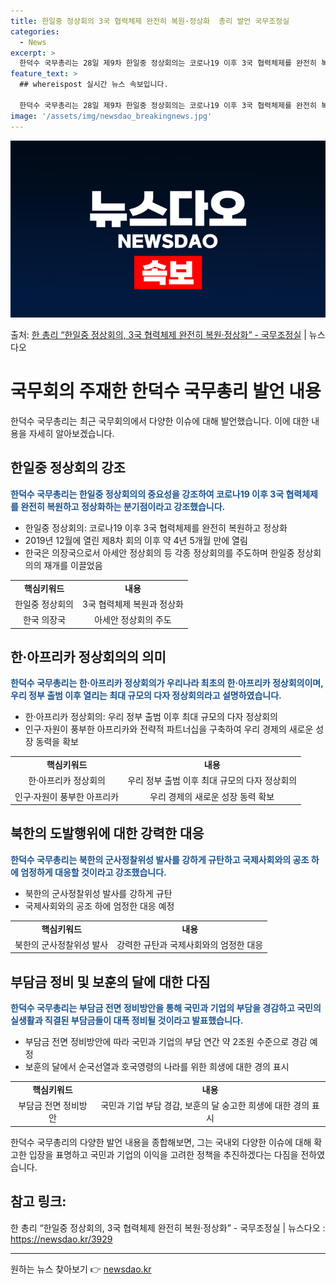 ```yaml
---
title: 한일중 정상회의 3국 협력체제 완전히 복원·정상화  총리 발언 국무조정실
categories:
  - News
excerpt: >
  한덕수 국무총리는 28일 제9차 한일중 정상회의는 코로나19 이후 3국 협력체제를 완전히 복원하고 정상화하는…
feature_text: >
  ## whereispost 실시간 뉴스 속보입니다.

  한덕수 국무총리는 28일 제9차 한일중 정상회의는 코로나19 이후 3국 협력체제를 완전히 복원하고 정상화하는…
image: '/assets/img/newsdao_breakingnews.jpg'
---
```


![뉴스다오 속보](/assets/img/newsdao_breakingnews.jpg)

<p>출처: <a href="https://newsdao.kr/3929" rel="dofollow">한 총리 “한일중 정상회의, 3국 협력체제 완전히 복원·정상화” - 국무조정실</a> | 뉴스다오</p>

<h1>국무회의 주재한 한덕수 국무총리 발언 내용</h1>

<p data-ke-size="size16">한덕수 국무총리는 최근 국무회의에서 다양한 이슈에 대해 발언했습니다. 이에 대한 내용을 자세히 알아보겠습니다.</p>

<h2 data-ke-size="size26">한일중 정상회의 강조</h2>

<p data-ke-size="size16"><b><span style="color: #1a5490;">한덕수 국무총리는 한일중 정상회의의 중요성을 강조하여 코로나19 이후 3국 협력체제를 완전히 복원하고 정상화하는 분기점이라고 강조했습니다.</span></b></p>
<ul>
  <li>한일중 정상회의: 코로나19 이후 3국 협력체제를 완전히 복원하고 정상화</li>
  <li>2019년 12월에 열린 제8차 회의 이후 약 4년 5개월 만에 열림</li>
  <li>한국은 의장국으로서 아세안 정상회의 등 각종 정상회의를 주도하며 한일중 정상회의의 재개를 이끌었음</li>
</ul>
<table>
  <tr>
    <td style="text-align: center; height: 17px;"><b>핵심키워드</b></td>
    <td style="text-align: center; height: 17px;"><b>내용</b></td>
  </tr>
  <tr>
    <td style="text-align: center; height: 17px;">한일중 정상회의</td>
    <td style="text-align: center; height: 17px;">3국 협력체제 복원과 정상화</td>
  </tr>
  <tr>
    <td style="text-align: center; height: 17px;">한국 의장국</td>
    <td style="text-align: center; height: 17px;">아세안 정상회의 주도</td>
  </tr>
</table>

<h2 data-ke-size="size26">한·아프리카 정상회의의 의미</h2>

<p data-ke-size="size16"><b><span style="color: #1a5490;">한덕수 국무총리는 한·아프리카 정상회의가 우리나라 최초의 한·아프리카 정상회의이며, 우리 정부 출범 이후 열리는 최대 규모의 다자 정상회의라고 설명하였습니다.</span></b></p>
<ul>
  <li>한·아프리카 정상회의: 우리 정부 출범 이후 최대 규모의 다자 정상회의</li>
  <li>인구·자원이 풍부한 아프리카와 전략적 파트너십을 구축하여 우리 경제의 새로운 성장 동력을 확보</li>
</ul>
<table>
  <tr>
    <td style="text-align: center; height: 17px;"><b>핵심키워드</b></td>
    <td style="text-align: center; height: 17px;"><b>내용</b></td>
  </tr>
  <tr>
    <td style="text-align: center; height: 17px;">한·아프리카 정상회의</td>
    <td style="text-align: center; height: 17px;">우리 정부 출범 이후 최대 규모의 다자 정상회의</td>
  </tr>
  <tr>
    <td style="text-align: center; height: 17px;">인구·자원이 풍부한 아프리카</td>
    <td style="text-align: center; height: 17px;">우리 경제의 새로운 성장 동력 확보</td>
  </tr>
</table>

<h2 data-ke-size="size26">북한의 도발행위에 대한 강력한 대응</h2>

<p data-ke-size="size16"><b><span style="color: #1a5490;">한덕수 국무총리는 북한의 군사정찰위성 발사를 강하게 규탄하고 국제사회와의 공조 하에 엄정하게 대응할 것이라고 강조했습니다.</span></b></p>
<ul>
  <li>북한의 군사정찰위성 발사를 강하게 규탄</li>
  <li>국제사회와의 공조 하에 엄정한 대응 예정</li>
</ul>
<table>
  <tr>
    <td style="text-align: center; height: 17px;"><b>핵심키워드</b></td>
    <td style="text-align: center; height: 17px;"><b>내용</b></td>
  </tr>
  <tr>
    <td style="text-align: center; height: 17px;">북한의 군사정찰위성 발사</td>
    <td style="text-align: center; height: 17px;">강력한 규탄과 국제사회와의 엄정한 대응</td>
  </tr>
</table>

<h2 data-ke-size="size26">부담금 정비 및 보훈의 달에 대한 다짐</h2>

<p data-ke-size="size16"><b><span style="color: #1a5490;">한덕수 국무총리는 부담금 전면 정비방안을 통해 국민과 기업의 부담을 경감하고 국민의 실생활과 직결된 부담금들이 대폭 정비될 것이라고 발표했습니다.</span></b></p>
<ul>
  <li>부담금 전면 정비방안에 따라 국민과 기업의 부담 연간 약 2조원 수준으로 경감 예정</li>
  <li>보훈의 달에서 순국선열과 호국영령의 나라를 위한 희생에 대한 경의 표시</li>
</ul>
<table>
  <tr>
    <td style="text-align: center; height: 17px;"><b>핵심키워드</b></td>
    <td style="text-align: center; height: 17px;"><b>내용</b></td>
  </tr>
  <tr>
    <td style="text-align: center; height: 17px;">부담금 전면 정비방안</td>
    <td style="text-align: center; height: 17px;">국민과 기업 부담 경감, 보훈의 달 숭고한 희생에 대한 경의 표시</td>
  </tr>
</table>

<p data-ke-size="size16">한덕수 국무총리의 다양한 발언 내용을 종합해보면, 그는 국내외 다양한 이슈에 대해 확고한 입장을 표명하고 국민과 기업의 이익을 고려한 정책을 추진하겠다는 다짐을 전하였습니다.</p>

<h2 data-ke-size="size26">참고 링크: </h2>
<p>한 총리 “한일중 정상회의, 3국 협력체제 완전히 복원·정상화” - 국무조정실 | 뉴스다오 : <a href="https://newsdao.kr/3929">https://newsdao.kr/3929</a></p>

<hr> 

원하는 뉴스 찾아보기 👉 <a href="https://newsdao.kr" rel="dofollow">newsdao.kr</a>


